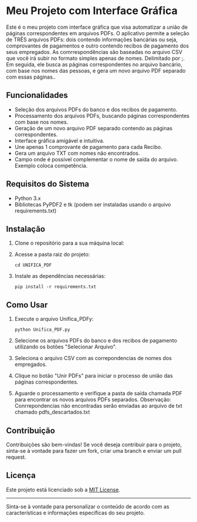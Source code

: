 # Meu Projeto com Interface Gráfica

Este é o meu projeto com interface gráfica que visa automatizar a união de páginas correspondentes em arquivos PDFs. O aplicativo permite a seleção de TRÊS arquivos PDFs: dois contendo informações bancárias ou seja, comprovantes de pagamentos e outro contendo recibos de pagamento dos seus empregados. As comrrespondências são baseadas no arquivo CSV que você irá subir no formato simples apenas de nomes. Delimitado por ;.  Em seguida, ele busca as páginas correspondentes no arquivo bancário, com base nos nomes das pessoas, e gera um novo arquivo PDF separado com essas páginas.. 

## Funcionalidades

- Seleção dos arquivos PDFs do banco e dos recibos de pagamento.
- Processamento dos arquivos PDFs, buscando páginas correspondentes com base nos nomes.
- Geração de um novo arquivo PDF separado contendo as páginas correspondentes. 
- Interface gráfica amigável e intuitiva.
- Une apenas 1 comprovante de pagamento para cada Recibo.
- Gera um arquivo TXT com nomes não encontrados.
- Campo onde é possível complementar o nome de saída do arquivo. Exemplo coloca competência. 

## Requisitos do Sistema

- Python 3.x
- Bibliotecas  PyPDF2 e tk (podem ser instaladas usando o arquivo requirements.txt)


## Instalação

1. Clone o repositório para a sua máquina local:


2. Acesse a pasta raiz do projeto:

   ```
   cd UNIFICA_PDF
   ```

3. Instale as dependências necessárias:

   ```
   pip install -r requirements.txt
   ```

## Como Usar

1. Execute o arquivo Unifica_PDFy:

   ```
   python Unifica_PDF.py
   ```

2. Selecione os arquivos PDFs do banco e dos recibos de pagamento utilizando os botões "Selecionar Arquivo".

3. Seleciona o arquivo CSV com as correpondencias de nomes dos empregados.  

4. Clique no  botão "Unir PDFs" para iniciar o processo de união das páginas correspondentes.

5. Aguarde o processamento e verifique a pasta de saída chamada PDF para encontrar os novos arquivos PDFs separados.
Observação: Conrrepondencias não encontradas serão enviadas ao arquivo de txt chamado pdfs_descartados.txt

## Contribuição

Contribuições são bem-vindas! Se você deseja contribuir para o projeto, sinta-se à vontade para fazer um fork, criar uma branch e enviar um pull request.

## Licença

Este projeto está licenciado sob a [MIT License](https://opensource.org/licenses/MIT).

---

Sinta-se à vontade para personalizar o conteúdo de acordo com as características e informações específicas do seu projeto. 
